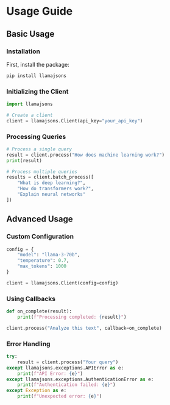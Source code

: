 # Usage Guide

## Basic Usage

### Installation

First, install the package:

```bash
pip install llamajsons
```

### Initializing the Client

```python
import llamajsons

# Create a client
client = llamajsons.Client(api_key="your_api_key")
```

### Processing Queries

```python
# Process a single query
result = client.process("How does machine learning work?")
print(result)

# Process multiple queries
results = client.batch_process([
    "What is deep learning?",
    "How do transformers work?",
    "Explain neural networks"
])
```

## Advanced Usage

### Custom Configuration

```python
config = {
    "model": "llama-3-70b",
    "temperature": 0.7,
    "max_tokens": 1000
}

client = llamajsons.Client(config=config)
```

### Using Callbacks

```python
def on_complete(result):
    print(f"Processing completed: {result}")

client.process("Analyze this text", callback=on_complete)
```

### Error Handling

```python
try:
    result = client.process("Your query")
except llamajsons.exceptions.APIError as e:
    print(f"API Error: {e}")
except llamajsons.exceptions.AuthenticationError as e:
    print(f"Authentication failed: {e}")
except Exception as e:
    print(f"Unexpected error: {e}")
```
